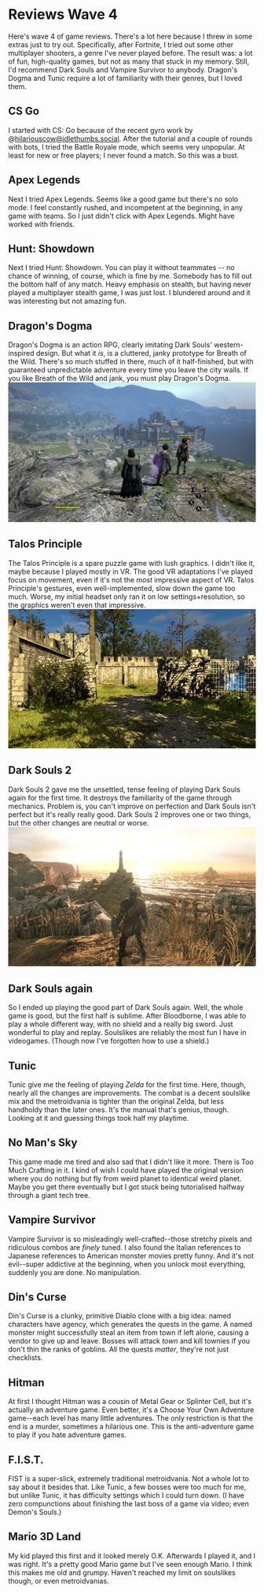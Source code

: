 # Reviews Wave 4

Here's wave 4 of game reviews. There's a lot here because I threw in some extras just to try out. Specifically, after Fortnite, I tried out some other multiplayer shooters, a genre I've never played before. The result was: a lot of fun, high-quality games, but not as many that stuck in my memory. Still, I'd recommend Dark Souls and Vampire Survivor to anybody. Dragon's Dogma and Tunic require a lot of familiarity with their genres, but I loved them.
## CS Go
I started with CS: Go because of the recent gyro work by @hilariouscow@idlethumbs.social. After the tutorial and a couple of rounds with bots, I tried the Battle Royale mode, which seems very unpopular. At least for new or free players; I never found a match. So this was a bust.
## Apex Legends
Next I tried Apex Legends. Seems like a good game but there's no solo mode. I feel constantly rushed, and incompetent at the beginning, in any game with teams. So I just didn't click with Apex Legends. Might have worked with friends.
## Hunt: Showdown
Next I tried Hunt: Showdown. You can play it without teammates -- no chance of winning, of course, which is fine by me. Somebody has to fill out the bottom half of any match. Heavy emphasis on stealth, but having never played a multiplayer stealth game, I was just lost. I blundered around and it was interesting but not amazing fun.
## Dragon's Dogma
Dragon's Dogma is an action RPG, clearly imitating Dark Souls' western-inspired design. But what it *is*, is a cluttered, janky prototype for Breath of the Wild. There's so much stuffed in there, much of it half-finished, but with guaranteed unpredictable adventure every time you leave the city walls. If you like Breath of the Wild and jank, you must play Dragon's Dogma.
![A wizard, a fighter and a rogue stand on a ledge overlooking a fortified city and a wide plain surrounding it.](dragons-dogma.jpg)
## Talos Principle
The Talos Principle is a spare puzzle game with lush graphics. I didn't like it, maybe because I played mostly in VR. The good VR adaptations I've played focus on movement, even if it's not the *most* impressive aspect of VR. Talos Principle's gestures, even well-implemented, slow down the game too much. Worse, my initial headset only ran it on low settings+resolution, so the graphics weren't even that impressive.
![Partly ruined mediaeval walls separate a courtyard in half. Part of the wall has been placed by a fence, through which a blue force gate can be seen.](talos-principle.jpg)
## Dark Souls 2
Dark Souls 2 gave me the unsettled, tense feeling of playing Dark Souls again for the first time. It destroys the familiarity of the game through mechanics. Problem is, you can't improve on perfection and Dark Souls isn't perfect but it's really really good. Dark Souls 2 improves one or two things, but the other changes are neutral or worse.
![A warrior faces into the setting sun on a fenced cliff side. In the distance a tower on a promontory is silhouetted. Glistening waves roll in from the sea.](dark-souls-2.jpg)
## Dark Souls again
So I ended up playing the good part of Dark Souls again. Well, the whole game is good, but the first half is sublime. After Bloodborne, I was able to play a whole different way, with no shield and a really big sword. Just wonderful to play and replay. Soulslikes are reliably the most fun I have in videogames. (Though now I've forgotten how to use a shield.)
## Tunic
Tunic give me the feeling of playing *Zelda* for the first time. Here, though, nearly all the changes are improvements. The combat is a decent soulslike mix and the metroidvania is tighter than the original Zelda, but less handholdy than the later ones. It's the manual that's genius, though. Looking at it and guessing things took half my playtime.
## No Man's Sky
This game made me tired and also sad that I didn't like it more. There is Too Much Crafting in it. I kind of wish I could have played the original version where you do nothing but fly from weird planet to identical weird planet. Maybe you get there eventually but I got stuck being tutorialised halfway through a giant tech tree.
## Vampire Survivor
Vampire Survivor is so misleadingly well-crafted--those stretchy pixels and ridiculous combos are *finely* tuned. I also found the Italian references to Japanese references to American monster movies pretty funny. And it's not evil--super addictive at the beginning, when you unlock most everything, suddenly you are done. No manipulation.
## Din's Curse
Din's Curse is a clunky, primitive Diablo clone with a big idea: named characters have agency, which generates the quests in the game. A named monster might successfully steal an item from town if left alone, causing a vendor to give up and leave. Bosses will attack *town* and kill townies if you don't thin the ranks of goblins. All the quests *matter*, they're not just checklists.
## Hitman
At first I thought Hitman was a cousin of Metal Gear or Splinter Cell, but it's actually an adventure game. Even better, it's a Choose Your Own Adventure game--each level has many little adventures. The only restriction is that the end is a murder, sometimes a hilarious one. This is the anti-adventure game to play if you hate adventure games.
## F.I.S.T.
FIST is a super-slick, extremely traditional metroidvania. Not a whole lot to say about it besides that. Like Tunic, a few bosses were too much for me, but unlike Tunic, it has difficulty settings which I could turn down. (I have zero compunctions about finishing the last boss of a game via video; even Demon's Souls.)
## Mario 3D Land
My kid played this first and it looked merely O.K.  Afterwards I played it, and I was right. It's a pretty good Mario game but I've seen enough Mario. I think this makes me old and grumpy. Haven't reached my limit on soulslikes though, or even metroidvanias.